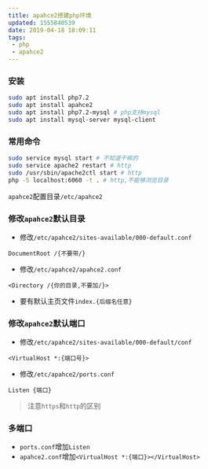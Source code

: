 ```yaml
---
title: apahce2搭建php环境
updated: 1555840539
date: 2019-04-18 18:09:11
tags:
 - php
 - apahce2
---
```


### 安装

```bash
sudo apt install php7.2
sudo apt install apahce2
sudo apt install php7.2-mysql # php支持mysql
sudo apt install mysql-server mysql-client
```

### 常用命令

```bash
sudo service mysql start # 不知道干嘛的
sudo service apache2 restart # http
sudo /usr/sbin/apache2ctl start # http
php -S localhost:6060 -t . # http,不能够浏览目录
```

`apahce2`配置目录`/etc/apahce2`

### 修改`apahce2`默认目录

- 修改`/etc/apahce2/sites-available/000-default.conf`

```
DocumentRoot /{不要带/}
```

- 修改`/etc/apahce2/apahce2.conf`

```
<Directory /{你的目录,不要加/}>
```

- 要有默认主页文件`index.{后缀名任意}`

### 修改`apahce2`默认端口

- 修改`/etc/apahce2/sites-available/000-default/conf`

```
<VirtualHost *:{端口号}>
```

- 修改`/etc/apahce2/ports.conf`

```
Listen {端口}
```

> 注意`https`和`http`的区别

### 多端口

- `ports.conf`增加`Listen`
- `apahce2.conf`增加`<VirtualHost *:{端口}></VirtualHost>`
